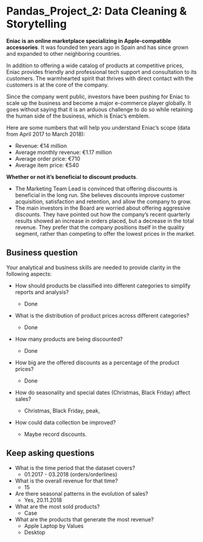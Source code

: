 # Pandas_Project_2: Data Cleaning & Storytelling

**Eniac is an online marketplace specializing in Apple-compatible accessories**. It was founded ten years ago in Spain and has since grown and expanded to other neighboring countries.

In addition to offering a wide catalog of products at competitive prices, Eniac provides friendly and professional tech support and consultation to its customers. The warmhearted spirit that thrives with direct contact with the customers is at the core of the company.

Since the company went public, investors have been pushing for Eniac to scale up the business and become a major e-commerce player globally. It goes without saying that it is an arduous challenge to do so while retaining the human side of the business, which is Eniac’s emblem.

Here are some numbers that will help you understand Eniac’s scope (data from April 2017 to March 2018):

- Revenue: €14 million
- Average monthly revenue: €1.17 million
- Average order price: €710
- Average item price: €540



**Whether or not it’s beneficial to discount products**.

- The Marketing Team Lead is convinced that offering discounts is beneficial in the long run. She believes discounts improve customer acquisition, satisfaction and retention, and allow the company to grow.
- The main investors in the Board are worried about offering aggressive discounts. They have pointed out how the company’s recent quarterly results showed an increase in orders placed, but a decrease in the total revenue. They prefer that the company positions itself in the quality segment, rather than competing to offer the lowest prices in the market.



## Business question 

Your analytical and business skills are needed to provide clarity in the following aspects:

- How should products be classified into different categories to simplify reports and analysis?
  - Done

- What is the distribution of product prices across different categories?
  - Done

- How many products are being discounted?
  - Done

- How big are the offered discounts as a percentage of the product prices?
  - Done

- How do seasonality and special dates (Christmas, Black Friday) affect sales?
  - Christmas, Black Friday, peak, 

- How could data collection be improved?
  - Maybe record discounts. 

##  Keep asking questions

- What is the time period that the dataset covers?
  - 01.2017 - 03.2018 (orders/orderlines)
- What is the overall revenue for that time?
  - 15
- Are there seasonal patterns in the evolution of sales?
  - Yes, 20.11.2018
- What are the most sold products?
  - Case
- What are the products that generate the most revenue?
  - Apple Laptop by Values 
  - Desktop

